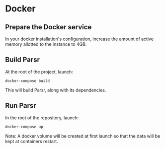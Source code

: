 # Docker

## Prepare the Docker service

In your docker installation's configuration, increase the amount of active memory allotted to the instance to 4GB.

## Build Parsr

At the root of the project, launch:

  ```
  docker-compose build
  ```

This will build Parsr, along with its dependencies.

## Run Parsr

In the root of the repository, launch:

  ```
  docker-compose up
  ```

Note: A docker volume will be created at first launch so that the data will be kept at containers restart.
